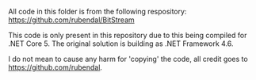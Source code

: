 ﻿All code in this folder is from the following respository:
https://github.com/rubendal/BitStream

This code is only present in this repository due to this being compiled for .NET Core 5. The original solution is building as .NET Framework 4.6.

I do not mean to cause any harm for 'copying' the code, all credit goes to https://github.com/rubendal.